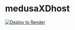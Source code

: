 # medusaXDhost
[![Deploy to Render](https://render.com/images/deploy-to-render-button.svg)](https://render.com/deploy)

